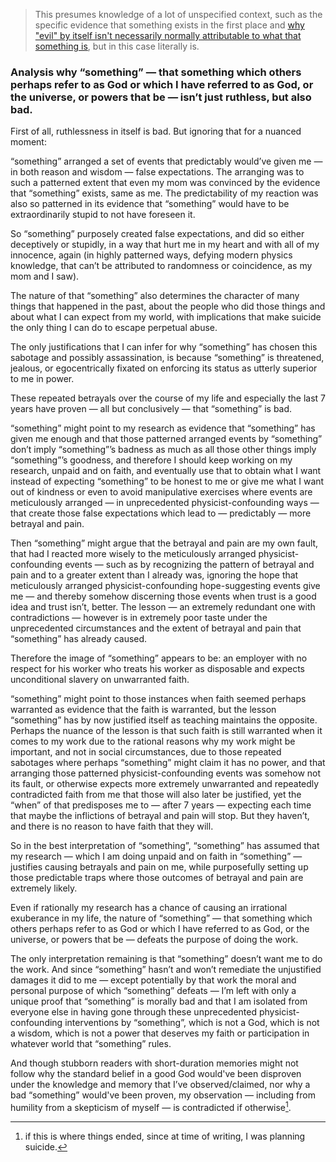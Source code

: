 > This presumes knowledge of a lot of unspecified context, such as the specific evidence that something exists in the first place and [why "evil" by itself isn't necessarily normally attributable to what that something is](https://github.com/animal-tree/Writing-stuff-2/blob/main/Theories/Cosmogenesis-Myth-2.md), but in this case literally is.

### Analysis why “something” — that something which others perhaps refer to as God or which I have referred to as God, or the universe, or powers that be — isn’t just ruthless, but also bad. 

First of all, ruthlessness in itself is bad. But ignoring that for a nuanced moment:

“something” arranged a set of events that predictably would’ve given me — in both reason and wisdom — false expectations. The arranging was to such a patterned extent that even my mom was convinced by the evidence that “something” exists, same as me. The predictability of my reaction was also so patterned in its evidence that “something” would have to be extraordinarily stupid to not have foreseen it. 

So “something” purposely created false expectations, and did so either deceptively or stupidly, in a way that hurt me in my heart and with all of my innocence, again (in highly patterned ways, defying modern physics knowledge, that can’t be attributed to randomness or coincidence, as my mom and I saw). 

The nature of that “something” also determines the character of many things that happened in the past, about the people who did those things and about what I can expect from my world, with implications that make suicide the only thing I can do to escape perpetual abuse. 

The only justifications that I can infer for why “something” has chosen this sabotage and possibly assassination, is because “something” is threatened, jealous, or egocentrically fixated on enforcing its status as utterly superior to me in power. 

These repeated betrayals over the course of my life and especially the last 7 years have proven — all but conclusively — that “something” is bad. 

“something” might point to my research as evidence that “something” has given me enough and that those patterned arranged events by “something” don’t imply “something”’s badness as much as all those other things imply “something”’s goodness, and therefore I should keep working on my research, unpaid and on faith, and eventually use that to obtain what I want instead of expecting “something” to be honest to me or give me what I want out of kindness or even to avoid manipulative exercises where events are meticulously arranged — in unprecedented physicist-confounding ways — that create those false expectations which lead to — predictably — more betrayal and pain. 

Then “something” might argue that the betrayal and pain are my own fault, that had I reacted more wisely to the meticulously arranged physicist-confounding events — such as by recognizing the pattern of betrayal and pain and to a greater extent than I already was, ignoring the hope that meticulously arranged physicist-confounding hope-suggesting events give me — and thereby somehow discerning those events when trust is a good idea and trust isn’t, better. The lesson — an extremely redundant one with contradictions — however is in extremely poor taste under the unprecedented circumstances and the extent of betrayal and pain that “something” has already caused. 

Therefore the image of “something” appears to be: an employer with no respect for his worker who treats his worker as disposable and expects unconditional slavery on unwarranted faith. 

“something” might point to those instances when faith seemed perhaps warranted as evidence that the faith is warranted, but the lesson “something” has by now justified itself as teaching maintains the opposite. Perhaps the nuance of the lesson is that such faith is still warranted when it comes to my work due to the rational reasons why my work might be important, and not in social circumstances, due to those repeated sabotages where perhaps “something” might claim it has no power, and that arranging those patterned physicist-confounding events was somehow not its fault, or otherwise expects more extremely unwarranted and repeatedly contradicted faith from me that those will also later be justified, yet the “when” of that predisposes me to — after 7 years — expecting each time that maybe the inflictions of betrayal and pain will stop. But they haven’t, and there is no reason to have faith that they will. 

So in the best interpretation of “something”, “something” has assumed that my research — which I am doing unpaid and on faith in “something” — justifies causing betrayals and pain on me, while purposefully setting up those predictable traps where those outcomes of betrayal and pain are extremely likely. 

Even if rationally my research has a chance of causing an irrational exuberance in my life, the nature of “something” — that something which others perhaps refer to as God or which I have referred to as God, or the universe, or powers that be — defeats the purpose of doing the work. 

The only interpretation remaining is that  “something” doesn’t want me to do the work. And since “something” hasn’t and won’t remediate the unjustified damages it did to me — except potentially by that work the moral and personal purpose of which “something” defeats — I’m left with only a unique proof that “something” is morally bad and that I am isolated from everyone else in having gone through these unprecedented physicist-confounding interventions by “something”, which is not a God, which is not a wisdom, which is not a power that deserves my faith or participation in whatever world that “something” rules. 

And though stubborn readers with short-duration memories might not follow why the standard belief in a good God would've been disproven under the knowledge and memory that I’ve observed/claimed, nor why a bad “something” would've been proven, my observation — including from humility from a skepticism of myself — is contradicted if otherwise[^1].

[^1]: if this is where things ended, since at time of writing, I was planning suicide. 
